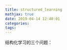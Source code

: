 ```yaml
---
title: structured_learning
mathjax: true
date: 2019-04-14 12:40:01
categories:
tags:
---
```


结构化学习的三个问题：

